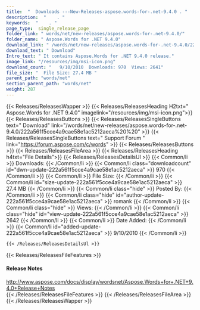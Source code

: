 ```yaml
---
title:  "  Downloads ---New-Releases-aspose.words-for-.net-9.4.0 . " 
description:  "    . " 
keywords:  "    . " 
page_type:  single_release_page
folder_link: " words/net/new-releases/aspose.words-for-.net-9.4.0/"
folder_name: " Aspose.Words for .NET 9.4.0"
download_link: " /words/net/new-releases/aspose.words-for-.net-9.4.0/222a561f5cce4a9cae58e1ac5212aeca"
download_text: " Download"
Intro_text: " It contains Aspose.Words for .NET 9.4.0 release."
image_link: "/resources/img/msi-icon.png"
download_count: "   9/10/2010  Downloads: 970  Views: 2641"
file_size: "  File Size: 27.4 MB "
parent_path: "words/net"
section_parent_path: "words/net"
weight: 287 
---
```


{{< Releases/ReleasesWapper >}}
  {{< Releases/ReleasesHeading H2txt=" Aspose.Words for .NET 9.4.0" imagelink="/resources/img/msi-icon.png">}}
  {{< Releases/ReleasesButtons >}}
    {{< Releases/ReleasesSingleButtons text=" Download" link="/words/net/new-releases/aspose.words-for-.net-9.4.0/222a561f5cce4a9cae58e1ac5212aeca%20%20" >}}
    {{< Releases/ReleasesSingleButtons text=" Support Forum " link="https://forum.aspose.com/c/words" >}}
  {{< Releases/ReleasesButtons >}}
  {{< Releases/ReleasesFileArea >}}
    {{< Releases/ReleasesHeading h4txt="File Details">}}
    {{< Releases/ReleasesDetailsUl >}}
            {{< Common/li  >}} Downloads: {{< /Common/li >}} 
      {{< Common/li class="downloadcount" id="dwn-update-222a561f5cce4a9cae58e1ac5212aeca" >}} 970 {{< /Common/li >}} 
      {{< Common/li  >}} File Size: {{< /Common/li >}} 
      {{< Common/li id="size-update-222a561f5cce4a9cae58e1ac5212aeca" >}} 27.4 MB {{< /Common/li >}} 
      {{< Common/li  class="hide" >}} Posted By: {{< /Common/li >}} 
      {{< Common/li class="hide" id="author-update-222a561f5cce4a9cae58e1ac5212aeca" >}} romank {{< /Common/li >}} 
      {{< Common/li class="hide"  >}} Views: {{< /Common/li >}} 
      {{< Common/li class="hide" id="view-update-222a561f5cce4a9cae58e1ac5212aeca" >}} 2642 {{< /Common/li >}} 
      {{< Common/li  >}} Date Added: {{< /Common/li >}} 
      {{< Common/li id="added-update-222a561f5cce4a9cae58e1ac5212aeca" >}} 9/10/2010 {{< /Common/li >}} 

    {{< /Releases/ReleasesDetailsUl >}}

  {{< Releases/ReleasesFileFeatures >}}
      <h4>Release Notes</h4><div><a href="http://www.aspose.com/docs/display/wordsnet/Aspose.Words+for+.NET+9.4.0+Release+Notes">http://www.aspose.com/docs/display/wordsnet/Aspose.Words+for+.NET+9.4.0+Release+Notes</a></div>
  {{< /Releases/ReleasesFileFeatures >}}
 {{< /Releases/ReleasesFileArea >}}
{{< /Releases/ReleasesWapper >}}


